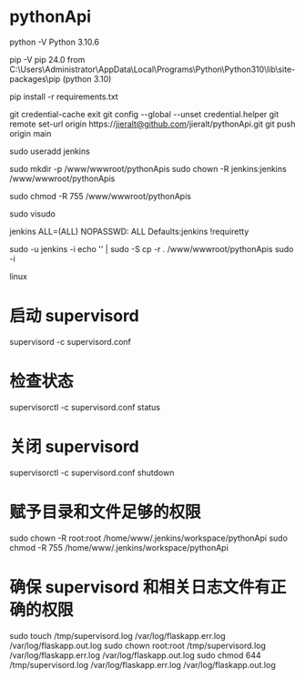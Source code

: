 # pythonApi

python -V
Python 3.10.6

pip -V
pip 24.0 from C:\Users\Administrator\AppData\Local\Programs\Python\Python310\lib\site-packages\pip (python 3.10)


pip install -r requirements.txt


git credential-cache exit
git config --global --unset credential.helper
git remote set-url origin https://jieralt@github.com/jieralt/pythonApi.git
git push origin main




sudo useradd jenkins
<!-- sudo passwd jenkins -->
sudo mkdir -p /www/wwwroot/pythonApis
sudo chown -R jenkins:jenkins /www/wwwroot/pythonApis

sudo chmod -R 755 /www/wwwroot/pythonApis

sudo visudo
<!-- add -->

jenkins ALL=(ALL) NOPASSWD: ALL
Defaults:jenkins !requiretty


sudo -u jenkins -i
echo '' | sudo -S cp -r . /www/wwwroot/pythonApis
sudo -i


linux
# 启动 supervisord
supervisord -c supervisord.conf

# 检查状态
supervisorctl -c supervisord.conf status

# 关闭 supervisord
supervisorctl -c supervisord.conf shutdown


# 赋予目录和文件足够的权限
sudo chown -R root:root /home/www/.jenkins/workspace/pythonApi
sudo chmod -R 755 /home/www/.jenkins/workspace/pythonApi

# 确保 supervisord 和相关日志文件有正确的权限
sudo touch /tmp/supervisord.log /var/log/flaskapp.err.log /var/log/flaskapp.out.log
sudo chown root:root /tmp/supervisord.log /var/log/flaskapp.err.log /var/log/flaskapp.out.log
sudo chmod 644 /tmp/supervisord.log /var/log/flaskapp.err.log /var/log/flaskapp.out.log
